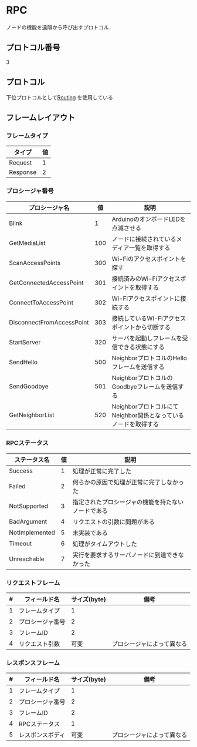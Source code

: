 # RPC

ノードの機能を遠隔から呼び出すプロトコル．

## プロトコル番号

3

## プロトコル

下位プロトコルとして[Routing](./routing.md#Routing) を使用している

## フレームレイアウト

### フレームタイプ

| タイプ   | 値  |
| -------- | --- |
| Request  | 1   |
| Response | 2   |

### プロシージャ番号

| プロシージャ名            | 値  | 説明                                                           |
| ------------------------- | --- | -------------------------------------------------------------- |
| Blink                     | 1   | ArduinoのオンボードLEDを点滅させる                             |
| GetMediaList              | 100 | ノードに接続されているメディア一覧を取得する                   |
| ScanAccessPoints          | 300 | Wi-Fiのアクセスポイントを探す                                  |
| GetConnectedAccessPoint   | 301 | 接続済みのWi-Fiアクセスポイントを取得する                      |
| ConnectToAccessPoint      | 302 | Wi-Fiアクセスポイントに接続する                                |
| DisconnectFromAccessPoint | 303 | 接続しているWi-Fiアクセスポイントから切断する                  |
| StartServer               | 320 | サーバを起動しフレームを受信できる状態にする                   |
| SendHello                 | 500 | NeighborプロトコルのHelloフレームを送信する                    |
| SendGoodbye               | 501 | NeighborプロトコルのGoodbyeフレームを送信する                  |
| GetNeighborList           | 520 | NeighborプロトコルにてNeighbor関係となっているノードを取得する |

### RPCステータス

| ステータス名   | 値  | 説明                                               |
| -------------- | --- | -------------------------------------------------- |
| Success        | 1   | 処理が正常に完了した                               |
| Failed         | 2   | 何らかの原因で処理が正常に完了しなかった           |
| NotSupported   | 3   | 指定されたプロシージャの機能を持たないノードである |
| BadArgument    | 4   | リクエストの引数に問題がある                       |
| NotImplemented | 5   | 未実装である                                       |
| Timeout        | 6   | 処理がタイムアウトした                             |
| Unreachable    | 7   | 実行を要求するサーバノードに到達できなかった       |

### リクエストフレーム

| #   | フィールド名     | サイズ(byte) | 備考                       |
| --- | ---------------- | ------------ | -------------------------- |
| 1   | フレームタイプ   | 1            |                            |
| 2   | プロシージャ番号 | 2            |                            |
| 3   | フレームID       | 2            |                            |
| 4   | リクエスト引数   | 可変         | プロシージャによって異なる |

### レスポンスフレーム

| #   | フィールド名     | サイズ(byte) | 備考                       |
| --- | ---------------- | ------------ | -------------------------- |
| 1   | フレームタイプ   | 1            |                            |
| 2   | プロシージャ番号 | 2            |                            |
| 3   | フレームID       | 2            |                            |
| 4   | RPCステータス    | 1            |                            |
| 5   | レスポンスボディ | 可変         | プロシージャによって異なる |
